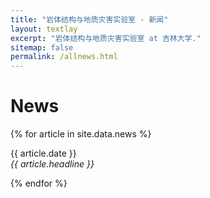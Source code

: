 ```yaml
---
title: "岩体结构与地质灾害实验室 - 新闻"
layout: textlay
excerpt: "岩体结构与地质灾害实验室 at 吉林大学."
sitemap: false
permalink: /allnews.html
---
```


# News

{% for article in site.data.news %}
<p>{{ article.date }} <br>
<em>{{ article.headline }}</em></p>
{% endfor %}
